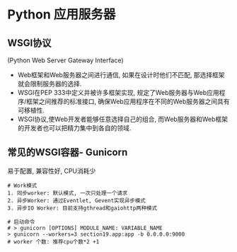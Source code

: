 # Python 应用服务器

## WSGI协议
(Python Web Server Gateway Interface)

- Web框架和Web服务器之间进行通信, 如果在设计时他们不匹配, 那选择框架就会限制服务器的选择. 
- WSGI在PEP 333中定义并被许多框架实现, 规定了Web服务器与Web应用程序/框架之间推荐的标准接口, 确保Web应用程序在不同的Web服务器之间具有可移植性. 
- WSGI协议,使Web开发者能够任意选择自己的组合, 而Web服务器和Web框架的开发者也可以把精力集中到各自的领域.


## 常见的WSGI容器- Gunicorn
易于配置, 兼容性好, CPU消耗少
```
# Work模式
1. 同步worker: 默认模式, 一次只处理一个请求
2. 异步Worker: 通过Eventlet, Gevent实现异步模式
3. 异步IO Worker: 目前支持gthread和gaiohttp两种模式
``` 
```
# 启动命令
# > gunicorn [OPTIONS] MODULE_NAME: VARIABLE_NAME
> gunicorn --workers=3 section19.app:app -b 0.0.0.0:9000
# worker 个数: 推荐cpu个数*2 +1
```

